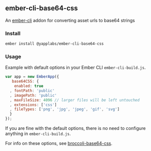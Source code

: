 ## ember-cli-base64-css

An [ember-cli](https://github.com/ember-cli/ember-cli) addon for converting asset urls to base64 strings

### Install
``` sh
ember install @yapplabs/ember-cli-base64-css
```

### Usage
Example with default options in your Ember CLI `ember-cli-build.js`.

```js
var app = new EmberApp({
   base64CSS: {
    enabled: true
  , fontPath: 'public'
  , imagePath: 'public'
  , maxFileSize: 4096 // larger files will be left untouched
  , extensions: ['css']
  , fileTypes: ['png', 'jpg', 'jpeg', 'gif', 'svg']
  }
});
```

If you are fine with the default options, there is no need to configure anything in `ember-cli-build.js`.

For info on these options, see [broccoli-base64-css](https://github.com/yapplabs/broccoli-base64-css).